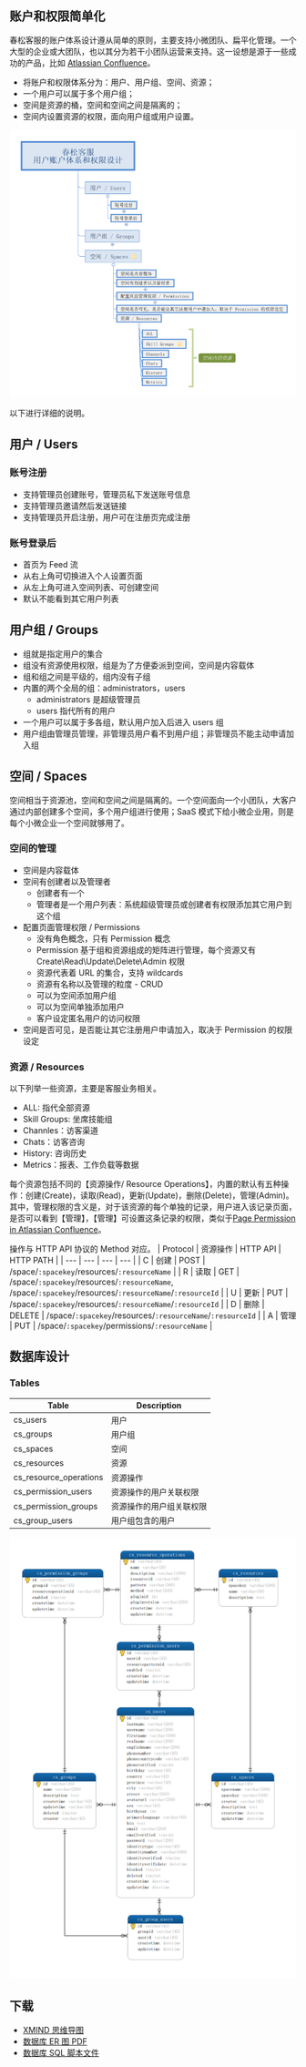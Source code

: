 ## 账户和权限简单化
春松客服的账户体系设计遵从简单的原则，主要支持小微团队、扁平化管理。一个大型的企业或大团队，也以其分为若干小团队运营来支持。这一设想是源于一些成功的产品，比如 [Atlassian Confluence](https://www.cskefu.com/2022/12/27/atlassian-confluence-accounts_permission/)。

*  将账户和权限体系分为：用户、用户组、空间、资源；
*  一个用户可以属于多个用户组；
*  空间是资源的桶，空间和空间之间是隔离的；
*  空间内设置资源的权限，面向用户组或用户设置。


![](../assets/media/sceenshoot_20221228103822.png)

以下进行详细的说明。

## 用户 / Users


### 账号注册

*  支持管理员创建账号，管理员私下发送账号信息
*  支持管理员邀请然后发送链接
*  支持管理员开启注册，用户可在注册页完成注册

### 账号登录后
*  首页为 Feed 流
*  从右上角可切换进入个人设置页面
*  从左上角可进入空间列表、可创建空间
*  默认不能看到其它用户列表

## 用户组 / Groups
*  组就是指定用户的集合
*  组没有资源使用权限，组是为了方便委派到空间，空间是内容载体
*  组和组之间是平级的，组内没有子组
*  内置的两个全局的组：administrators，users
	*  administrators 是超级管理员
	*  users 指代所有的用户
*  一个用户可以属于多各组，默认用户加入后进入 users 组
*  用户组由管理员管理，非管理员用户看不到用户组；非管理员不能主动申请加入组

## 空间 / Spaces


空间相当于资源池，空间和空间之间是隔离的。一个空间面向一个小团队，大客户通过内部创建多个空间，多个用户组进行使用；SaaS 模式下给小微企业用，则是每个小微企业一个空间就够用了。

### 空间的管理
*  空间是内容载体
*  空间有创建者以及管理者
	*  创建者有一个
	*  管理者是一个用户列表：系统超级管理员或创建者有权限添加其它用户到这个组
*  配置页面管理权限 / Permissions
	*  没有角色概念，只有 Permission 概念
	*  Permission 基于组和资源组成的矩阵进行管理，每个资源又有 Create\Read\Update\Delete\Admin 权限
	*  资源代表着 URL 的集合，支持 wildcards
	*  资源有名称以及管理的粒度 - CRUD
	*  可以为空间添加用户组
	*  可以为空间单独添加用户
	*  客户设定匿名用户的访问权限
* 空间是否可见，是否能让其它注册用户申请加入，取决于 Permission 的权限设定

### 资源 / Resources

以下列举一些资源，主要是客服业务相关。

*  ALL: 指代全部资源
*  Skill Groups: 坐席技能组
*  Channles：访客渠道
*  Chats：访客咨询
*  History: 咨询历史
*  Metrics：报表、工作负载等数据

每个资源包括不同的【资源操作/ Resource Operations】，内置的默认有五种操作：创建(Create)，读取(Read)，更新(Update)，删除(Delete)，管理(Admin)。其中，管理权限的含义是，对于该资源的每个单独的记录，用户进入该记录页面，是否可以看到【管理】，【管理】可设置这条记录的权限，类似于[Page Permission in Atlassian Confluence](https://www.cskefu.com/2022/12/27/atlassian-confluence-accounts_permission/)。

操作与 HTTP API 协议的 Method 对应。
| Protocol | 资源操作 |  HTTP API | HTTP PATH |
| --- | --- | --- | --- |
|  C | 创建 | POST | /space/`:spacekey`/resources/`:resourceName` |
| R | 读取 | GET | /space/`:spacekey`/resources/`:resourceName`, /space/`:spacekey`/resources/`:resourceName`/`:resourceId` |
| U | 更新 | PUT | /space/`:spacekey`/resources/`:resourceName`/`:resourceId` |
| D | 删除 | DELETE | /space/`:spacekey`/resources/`:resourceName`/`:resourceId` |
| A | 管理 | PUT | /space/`:spacekey`/permissions/`:resourceName` |

## 数据库设计


### Tables

| Table | Description |
| --- | --- |
| cs_users | 用户 |
| cs_groups | 用户组 |
| cs_spaces | 空间 |
| cs_resources | 资源 |
| cs_resource_operations | 资源操作 |
| cs_permission_users | 资源操作的用户关联权限 |
| cs_permission_groups | 资源操作的用户组关联权限 |
| cs_group_users | 用户组包含的用户 |

![](../assets/media/sceenshoot_20221228110424.png)

## 下载

*  [XMIND 思维导图](https://github.com/hailiang-wang/cskefu-rfcs/blob/master/2022_12_27_RFC3_CSKeFu_AccounsNPermission/2022_12_27_RFC3_CSKeFu_AccounsNPermission.xmind)
*  [数据库 ER 图 PDF](https://github.com/hailiang-wang/cskefu-rfcs/blob/master/2022_12_27_RFC3_CSKeFu_AccounsNPermission/schema/20221228_1921_cskefu_v8_design.pdf)
* [数据库 SQL 脚本文件](https://github.com/hailiang-wang/cskefu-rfcs/blob/master/2022_12_27_RFC3_CSKeFu_AccounsNPermission/schema/20221228_1921_cskefu_v8_design.sql)
